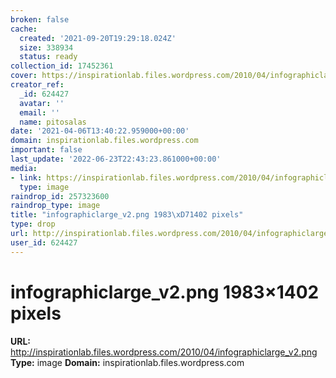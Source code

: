 ```yaml
---
broken: false
cache:
  created: '2021-09-20T19:29:18.024Z'
  size: 338934
  status: ready
collection_id: 17452361
cover: https://inspirationlab.files.wordpress.com/2010/04/infographiclarge_v2.png
creator_ref:
  _id: 624427
  avatar: ''
  email: ''
  name: pitosalas
date: '2021-04-06T13:40:22.959000+00:00'
domain: inspirationlab.files.wordpress.com
important: false
last_update: '2022-06-23T22:43:23.861000+00:00'
media:
- link: https://inspirationlab.files.wordpress.com/2010/04/infographiclarge_v2.png
  type: image
raindrop_id: 257323600
raindrop_type: image
title: "infographiclarge_v2.png 1983\xD71402 pixels"
type: drop
url: http://inspirationlab.files.wordpress.com/2010/04/infographiclarge_v2.png
user_id: 624427
---
```


# infographiclarge_v2.png 1983×1402 pixels

**URL:** http://inspirationlab.files.wordpress.com/2010/04/infographiclarge_v2.png
**Type:** image
**Domain:** inspirationlab.files.wordpress.com

